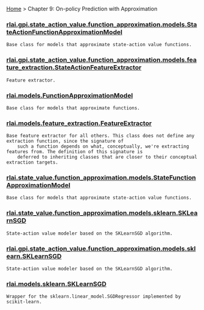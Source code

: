 [Home](index.md) > Chapter 9:  On-policy Prediction with Approximation
### [rlai.gpi.state_action_value.function_approximation.models.StateActionFunctionApproximationModel](https://github.com/MatthewGerber/rlai/tree/master/src/rlai/gpi/state_action_value/function_approximation/models/__init__.py#L20)
```
Base class for models that approximate state-action value functions.
```
### [rlai.gpi.state_action_value.function_approximation.models.feature_extraction.StateActionFeatureExtractor](https://github.com/MatthewGerber/rlai/tree/master/src/rlai/gpi/state_action_value/function_approximation/models/feature_extraction.py#L16)
```
Feature extractor.
```
### [rlai.models.FunctionApproximationModel](https://github.com/MatthewGerber/rlai/tree/master/src/rlai/models/__init__.py#L13)
```
Base class for models that approximate functions.
```
### [rlai.models.feature_extraction.FeatureExtractor](https://github.com/MatthewGerber/rlai/tree/master/src/rlai/models/feature_extraction.py#L16)
```
Base feature extractor for all others. This class does not define any extraction function, since the signature of
    such a function depends on what, conceptually, we're extracting features from. The definition of this signature is
    deferred to inheriting classes that are closer to their conceptual extraction targets.
```
### [rlai.state_value.function_approximation.models.StateFunctionApproximationModel](https://github.com/MatthewGerber/rlai/tree/master/src/rlai/state_value/function_approximation/models/__init__.py#L10)
```
Base class for models that approximate state-action value functions.
```
### [rlai.state_value.function_approximation.models.sklearn.SKLearnSGD](https://github.com/MatthewGerber/rlai/tree/master/src/rlai/state_value/function_approximation/models/sklearn.py#L13)
```
State-action value modeler based on the SKLearnSGD algorithm.
```
### [rlai.gpi.state_action_value.function_approximation.models.sklearn.SKLearnSGD](https://github.com/MatthewGerber/rlai/tree/master/src/rlai/gpi/state_action_value/function_approximation/models/sklearn.py#L19)
```
State-action value modeler based on the SKLearnSGD algorithm.
```
### [rlai.models.sklearn.SKLearnSGD](https://github.com/MatthewGerber/rlai/tree/master/src/rlai/models/sklearn.py#L20)
```
Wrapper for the sklearn.linear_model.SGDRegressor implemented by scikit-learn.
```
